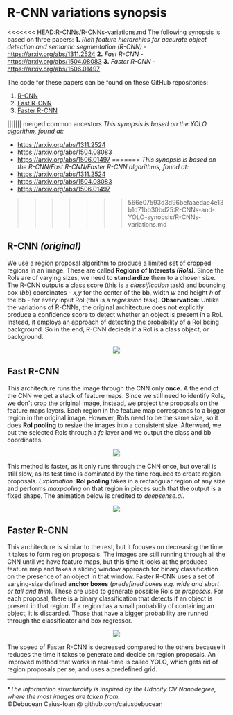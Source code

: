 # R-CNN variations synopsis
<<<<<<< HEAD:R-CNNs/R-CNNs-variations.md
The following synopsis is based on three papers: 
**1.** *Rich feature hierarchies for accurate object detection and semantic segmentation (R-CNN)* - https://arxiv.org/abs/1311.2524
**2.** *Fast R-CNN* - https://arxiv.org/abs/1504.08083
**3.** *Faster R-CNN* - https://arxiv.org/abs/1506.01497

The code for these papers can be found on these GitHub repositories:
1. [R-CNN](https://github.com/rbgirshick/rcnn)
2. [Fast R-CNN](https://github.com/rbgirshick/fast-rcnn)
3. [Faster R-CNN](https://github.com/rbgirshick/py-faster-rcnn)

||||||| merged common ancestors
_This synopsis is based on the YOLO algorithm, found at:_
* https://arxiv.org/abs/1311.2524
* https://arxiv.org/abs/1504.08083
* https://arxiv.org/abs/1506.01497
=======
_This synopsis is based on the R-CNN/Fast R-CNN/Faster R-CNN algorithms, found at:_
* https://arxiv.org/abs/1311.2524
* https://arxiv.org/abs/1504.08083
* https://arxiv.org/abs/1506.01497
>>>>>>> 566e07593d3d96befaaedae4e13b1d71bb30bd25:R-CNNs-and-YOLO-synopsis/R-CNNs-variations.md
## R-CNN _(original)_

We use a region proposal algorithm to produce a limited set of cropped regions in an image. These are called **Regions of Interests _(RoIs)_**. Since the RoIs are of varying sizes, we need to **standardize** them to a chosen size. 
The R-CNN outputs a class score (this is a _classification_ task) and bounding box (_bb_) coordinates - _x,y_ for the center of the bb, width _w_ and height _h_ of the bb - for every input RoI (this is a _regression_ task).
**Observation**: Unlike the variations of R-CNNs, the original architecture does not explicitly produce a confidence score to detect whether an object is present in a RoI. Instead, it employs an approach of detecting the probability of a RoI being background. So in the end, R-CNN decieds if a RoI is a class object, or background.

<div style="text-align:center"><img src="https://i.imgur.com/DMuIwai.png"/></div>

## Fast R-CNN

This architecture runs the image through the CNN only **once**. A the end of the CNN we get a stack of feature maps. Since we still need to identify RoIs, we don't crop the original image, instead, we project the proposals on the feature maps layers. Each region in the feature map corresponds to a bigger region in the original image. However, RoIs need to be the same size, so it does **RoI pooling** to resize the images into a consistent size. Afterward, we put the selected RoIs through a _fc_ layer and we output the class and bb coordinates.

<div style="text-align:center"><img src="https://i.imgur.com/iCESs09.png"/></div>

This method is faster, as it only runs through the CNN once, but overall is still slow, as its test time is dominated by the time required to create region proposals.
_Explanation:_ **RoI pooling** takes in a rectangular region of any size and performs _maxpooling_ on that region in pieces such that the output is a fixed shape. The animation below is credited to _deepsense.ai_.
<div style="text-align:center"><img src="https://media.giphy.com/media/Tk8CNxVy5IfLWL7Xv0/giphy.gif"></img></div>

## Faster R-CNN

This architecture is similar to the rest, but it focuses on decreasing the time it takes to form region proposals. The images are still running through all the CNN until we have feature maps, but this time it looks at the produced feature map and takes a sliding window approach for binary classification on the presence of an object in that window.
Faster R-CNN uses a set of varying-size defined **anchor boxes** (_predefined boxes e.g. wide and short or tall and thin_). These are used to generate possible RoIs or _proposals_. For each proposal, there is a binary classification that detects if an object is present in that region. If a region has a small probability of containing an object, it is discarded. Those that have a bigger probability are runned through the classificator and box regressor.

<div style="text-align:center"><img src="https://i.imgur.com/zB7IDS1.png"/></div>

The speed of Faster R-CNN is decreased compared to the others because it reduces the time it takes to generate and decide on region proposals. An improved method that works in real-time is called YOLO, which gets rid of region proposals per se, and uses a predefined grid.








___
<div>*<i>The information structurality is inspired by the Udacity CV Nanodegree, where the most images are taken from. </i></div>
<div>&copy;Debucean Caius-Ioan @ github.com/caiusdebucean</div>
